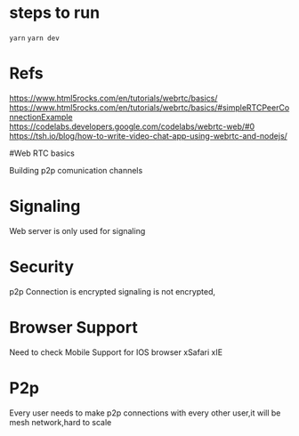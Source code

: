 

# steps to run

`yarn`
`yarn dev`



# Refs

https://www.html5rocks.com/en/tutorials/webrtc/basics/
https://www.html5rocks.com/en/tutorials/webrtc/basics/#simpleRTCPeerConnectionExample
https://codelabs.developers.google.com/codelabs/webrtc-web/#0
https://tsh.io/blog/how-to-write-video-chat-app-using-webrtc-and-nodejs/




#Web RTC basics


Building p2p comunication channels


# Signaling

Web server is only used for signaling

# Security 
p2p Connection is encrypted
signaling is not encrypted,


# Browser Support
Need to check Mobile Support for IOS browser
xSafari xIE


# P2p
Every user needs to make p2p connections with every other user,it will be mesh network,hard to scale